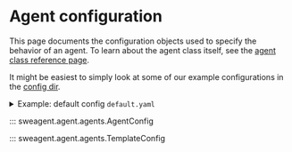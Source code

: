 # Agent configuration

This page documents the configuration objects used to specify the behavior of an agent.
To learn about the agent class itself, see the [agent class reference page](agent.md).

It might be easiest to simply look at some of our example configurations in the [config dir](https://github.com/princeton-nlp/SWE-agent/tree/main/config).

<details>
<summary>Example: default config <code>default.yaml</code></summary>

```yaml
--8<-- "config/default_from_url.yaml"
```
</details>

::: sweagent.agent.agents.AgentConfig

::: sweagent.agent.agents.TemplateConfig